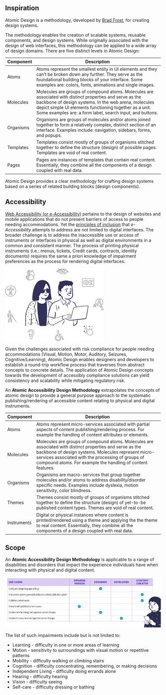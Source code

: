 ## Inspiration
Atomic Design is a methodology, developed by [Brad Frost](https://bradfrost.com/blog/post/atomic-web-design/), for creating design systems.

The methodology enables the creation of scalable systems, reusable components, and design systems. While originally associated with the design of web interfaces, this methodology can be applied to a wide array of design domains. There are five distinct levels in Atomic Design:

| Component | Description |
| --- | --- |
| Atoms     | Atoms represent the smallest entity in UI elements and they can’t be broken down any further. They serve as the foundational building blocks of your interface. Some examples are: colors, fonts, animations and single images. |
| Molecules | Molecules are groups of compound atoms. Molecules are associated with distinct properties and serve as the backbone of design systems. In the web arena, molecules depict simple UI elements functioning together as a unit. Some   examples are: a form label, search input, and buttons. |
| Organisms | Organisms are groups of molecules and/or atoms joined together to form a relatively complex, distinct section of an interface.  Examples include: navigation, sidebars, forms, and popups. |
| Templates | Templates consist mostly of groups of organisms stitched together to define the structure (design) of possible pages. Templates are void of real content. |
| Pages     | Pages are instances of templates that contain real content. Essentially, they combine all the components of a design coupled with real data. |

Atomic Design provides a clear methodology for crafting design systems based on a series of related building blocks (design components).

## Accessibility
[Web Accessibility (or e-Accessibility)](https://en.wikipedia.org/wiki/Web_accessibility) pertains to the design of websites and mobile applications that do not present barriers of access to people needing accommodations. Yet the [principles of inclusion](https://en.wikipedia.org/wiki/Inclusion_(disability_rights)) that *e-Accessibility* attempts to address are not limited to digital interfaces. The broader challenge is to address the inaccessible use or access of instruments or interfaces in physical as well as digital environments in a common and consistent manner. The process of printing physical instruments (i.e.: menus, tickets, Credit cards, contracts, identity documents) requires the same a priori knowledge of impairment preferences as the process for rendering digital interfaces.

![persona-dnd](../../_images/persona-disorders-disabilities_sm.png)

Given the challenges associated with risk compliance for people needing accommodations (Visual, Motion, Motor, Auditory, Seizures, Cognitive/Learning), Atomic Design enables designers and developers to establish a round-trip workflow process that traverses from abstract concepts to concrete details. The application of Atomic Design concepts towards the development of accessibly compliance solutions can yield consistency and scalability while mitigating regulatory risk.

An **Atomic Accessibility Design Methodology** extrapolates the concepts of atomic design to provide a general purpose approach to the systematic publishing/rendering of accessible content relating to physical and digital instruments.

| Component | Description |
| --- | --- |
| Atoms     | Atoms represent micro-services associated with partial aspects of content publishing/rendering process. For example the handling of content attributes or elements. |
| Molecules | Molecules are groups of compound atoms. Molecules are associated with distinct properties and serve as the backbone of design systems. Molecules represent micro-services associated with the processing of groups of compound atoms.  For example the handling of content features. |
| Organisms | Organisms are macro-services that group together molecules and/or atoms to address disability/disorder specific needs.  Examples include dyslexia, motion sensitivity, color blindness. |
| Themes | Themes consist mostly of groups of organisms stitched together to define the structure (design) of yet-to-be published content types. Themes are void of real content. |
| Instruments | Digital or physical instances where content is printed/rendered using a theme and applying the the theme to real content. Essentially, they combine all the components of a design coupled with real data. |

## Scope
An **Atomic Accessibility Design Methodology** is applicable to a range of disabilities and disorders that impact the experience individuals have when interacting with physical and digital content. 

![persona-matrix-1](../../_images/persona-matrix-1.png)

The list of such impairments include but is not limited to:

* Learning - difficulty in one or more areas of learning
* Motion - sensitivity to surroundings with visual motion or repetitive patterns
* Mobility - difficulty walking or climbing stairs
* Cognition - difficulty concentrating, remembering, or making decisions
* Independent Living - difficulty doing errands alone
* Hearing - difficulty hearing
* Vision - difficulty seeing
* Self-care - difficulty dressing or bathing



